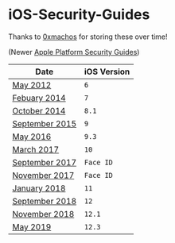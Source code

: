 # iOS-Security-Guides

Thanks to [0xmachos](https://github.com/0xmachos) for storing these over time!

(Newer [Apple Platform Security Guides](https://github.com/0xmachos/Apple-Platform-Security-Guides))

| Date            | iOS Version |
| ----            | ----------- |
| [May 2012](https://github.com/0xmachos/iOS-Security-Guides/blob/master/iOS_Security_Guide_May12.pdf)        | `6`           |
| [Febuary 2014](https://github.com/0xmachos/iOS-Security-Guides/blob/master/iOS_Security_Guide_Feb14.pdf)    |  `7`	      |
| [October 2014](https://github.com/0xmachos/iOS-Security-Guides/blob/master/iOS_Security_Guide_September14.pdf)  |  `8.1`     |
| [September 2015](https://github.com/0xmachos/iOS-Security-Guides/blob/master/iOS_Security_Guide_September15.pdf)  |  `9`       |
| [May 2016](https://github.com/0xmachos/iOS-Security-Guides/blob/master/iOS_Security_Guide_May16.pdf)        |  `9.3`     |
| [March 2017](https://github.com/0xmachos/iOS-Security-Guides/blob/master/iOS_Security_Guide_March17.pdf)      |  `10`
| [September 2017](https://github.com/0xmachos/iOS-Security-Guides/blob/master/FaceID_Security_Guide_Sept17.pdf) | `Face ID` |
| [November 2017](https://github.com/0xmachos/iOS-Security-Guides/blob/master/FaceID_Security_Guide_Nov17.pdf)   | `Face ID` |
| [January 2018](https://github.com/0xmachos/iOS-Security-Guides/blob/master/iOS_Security_Guide_Jan18.pdf) 	| `11`			|
| [September 2018](https://github.com/0xmachos/iOS-Security-Guides/blob/master/iOS_Security_Guide_September18.pdf) | `12` | 
| [November 2018](https://github.com/0xmachos/iOS-Security-Guides/blob/master/iOS_Security_Guide_November18.pdf)  | `12.1` |
| [May 2019](https://github.com/0xmachos/iOS-Security-Guides/blob/master/iOS_Security_Guide_May19.pdf)            | `12.3` |
